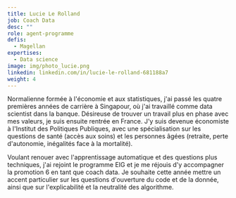 ```yaml
---
title: Lucie Le Rolland
job: Coach Data
desc: ""
role: agent-programme
defis:
  - Magellan
expertises:
  - Data science
image: img/photo_lucie.png
linkedin: linkedin.com/in/lucie-le-rolland-681188a7
weight: 4
---
```

Normalienne formée à l'économie et aux statistiques, j'ai passé les quatre premières années de carrière à Singapour, où j'ai travaillé comme data scientist dans la banque. Désireuse de trouver un travail plus en phase avec mes valeurs, je suis ensuite rentrée en France. J'y suis devenue économiste à l'Institut des Politiques Publiques, avec une spécialisation sur les questions de santé (accès aux soins) et les personnes âgées (retraite, perte d'autonomie, inégalités face à la mortalité).

Voulant renouer avec l'apprentissage automatique et des questions plus techniques, j'ai rejoint le programme EIG et je me réjouis d'y accompagner la promotion 6 en tant que coach data. Je souhaite cette année mettre un accent particulier sur les questions d'ouverture du code et de la donnée, ainsi que sur l'explicabilité et la neutralité des algorithme.